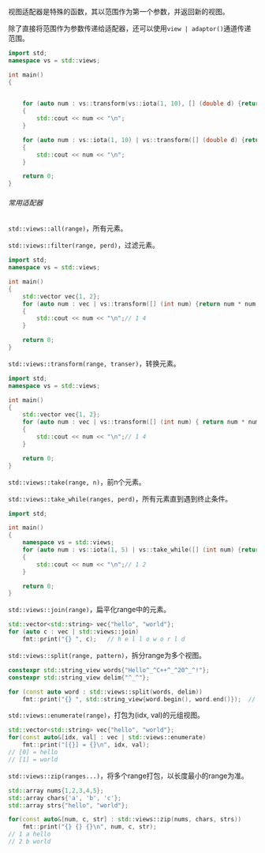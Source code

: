 视图适配器是特殊的函数，其以范围作为第一个参数，并返回新的视图。

除了直接将范围作为参数传递给适配器，还可以使用`view | adaptor()`通道传递范围。

```cpp
import std;
namespace vs = std::views;

int main()
{

    
	for (auto num : vs::transform(vs::iota(1, 10), [] (double d) {return d * d; }))
	{
		std::cout << num << "\n";
	}

	for (auto num : vs::iota(1, 10) | vs::transform([] (double d) {return d * d; }))
	{
		std::cout << num << "\n";
	}

	return 0;
}
```

###### 常用适配器

`std::views::all(range)`，所有元素。

`std::views::filter(range, perd)`，过滤元素。

```cpp
import std;
namespace vs = std::views;

int main()
{
	std::vector vec{1, 2};
	for (auto num : vec | vs::transform([] (int num) {return num * num; }))
	{
		std::cout << num << "\n";// 1 4
	}

	return 0;
}
```

`std::views::transform(range, transer)`，转换元素。

```cpp
import std;
namespace vs = std::views;

int main()
{
	std::vector vec{1, 2};
	for (auto num : vec | vs::transform([] (int num) { return num * num; }))
	{
		std::cout << num << "\n";// 1 4
	}

	return 0;
}
```

`std::views::take(range, n)`，前n个元素。

`std::views::take_while(ranges, perd)`，所有元素直到遇到终止条件。

```cpp
import std;

int main()
{
	namespace vs = std::views;
	for (auto num : vs::iota(1, 5) | vs::take_while([] (int num) {return num != 3; }))
	{
		std::cout << num << "\n";// 1 2
	}

	return 0;
}
```

`std::views::join(range)`，扁平化range中的元素。

```cpp
std::vector<std::string> vec{"hello", "world"};
for (auto c : vec | std::views::join)
    fmt::print("{} ", c);   // h e l l o w o r l d
```

`std::views::split(range, pattern)`，拆分range为多个视图。

```cpp
constexpr std::string_view words{"Hello^_^C++^_^20^_^!"};
constexpr std::string_view delim{"^_^"};

for (const auto word : std::views::split(words, delim))
    fmt::print("{} ", std::string_view{word.begin(), word.end()});  // Hello C++ 20 ! 
```

`std::views::enumerate(range)`，打包为(idx, val)的元组视图。

```cpp
std::vector<std::string> vec{"hello", "world"};
for(const auto&[idx, val] : vec | std::views::enumerate)
    fmt::print("[{}] = {}\n", idx, val);
// [0] = hello
// [1] = world
```

`std::views::zip(ranges...)`，将多个range打包，以长度最小的range为准。

```cpp
std::array nums{1,2,3,4,5};
std::array chars{'a', 'b', 'c'};
std::array strs{"hello", "world"};

for(const auto&[num, c, str] : std::views::zip(nums, chars, strs))
    fmt::print("{} {} {}\n", num, c, str);
// 1 a hello
// 2 b world
```



